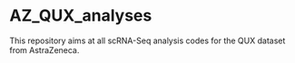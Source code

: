 # AZ_QUX_analyses

This repository aims at all scRNA-Seq analysis codes for the QUX dataset from AstraZeneca.
